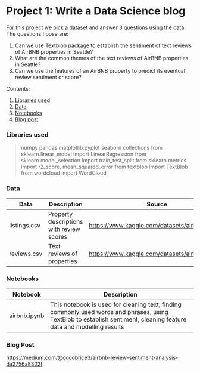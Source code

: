 # Project 1: Write a Data Science blog
For this project we pick a dataset and answer 3 questions using the data. The questions I pose are:

1.  Can we use Textblob package to establish the sentiment of text reviews of AirBNB properties in Seattle?
2. What are the common themes of the text reviews of AirBNB properties in Seattle?
3. Can we use the features of an AirBNB property to predict its eventual review sentiment or score?

Contents:
1. [Libraries used](#libraries-used)
2. [Data](#data)
3. [Notebooks](#notebooks)
4. [Blog post](#blog-post)

### **Libraries used**
> numpy
> pandas
> matplotlib.pyplot
> seaborn
> collections
> from sklearn.linear_model import LinearRegression
> from sklearn.model_selection import train_test_split
> from sklearn.metrics import r2_score, mean_squared_error
> from textblob import TextBlob 
> from wordcloud import WordCloud

### **Data**
|      Data       |             Description                      |                    Source                      |
|-----------------|----------------------------------------------|------------------------------------------------|
|   listings.csv  |   Property descriptions with review scores   | https://www.kaggle.com/datasets/airbnb/seattle |
|   reviews.csv   |   Text reviews of properties                 | https://www.kaggle.com/datasets/airbnb/seattle |

### **Notebooks**
|   Notebook      | Description |
|---|---|
| airbnb.ipynb | This notebook is used for cleaning text, finding commonly used words and phrases, using TextBlob to establish sentiment, cleaning feature data and modelling results |

### **Blog Post**
https://medium.com/@cocobrice3/airbnb-review-sentiment-analysis-da2756a8302f
